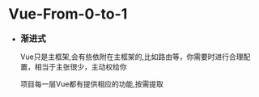 # Vue-From-0-to-1
<ul>
  <li><big><b>渐进式</b></big></li>
  <p>Vue只是主框架,会有些依附在主框架的,比如路由等，你需要时进行合理配置，相当于主张很少，主动权给你</p>
   <p>项目每一层Vue都有提供相应的功能,按需提取</p>
 
